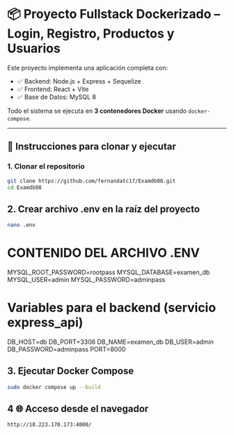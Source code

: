 # 📦 Proyecto Fullstack Dockerizado – Login, Registro, Productos y Usuarios

Este proyecto implementa una aplicación completa con:

- ✅ Backend: Node.js + Express + Sequelize
- ✅ Frontend: React + Vite
- ✅ Base de Datos: MySQL 8

Todo el sistema se ejecuta en **3 contenedores Docker** usando `docker-compose`.

---

## 🚀 Instrucciones para clonar y ejecutar

### 1. Clonar el repositorio

```bash
git clone https://github.com/fernandatc17/Examdb08.git
cd Examdb08
```

## 2. Crear archivo .env en la raíz del proyecto
```bash
nano .env
```
# CONTENIDO DEL ARCHIVO .ENV
MYSQL_ROOT_PASSWORD=rootpass
MYSQL_DATABASE=examen_db
MYSQL_USER=admin
MYSQL_PASSWORD=adminpass

# Variables para el backend (servicio express_api)
DB_HOST=db
DB_PORT=3306
DB_NAME=examen_db
DB_USER=admin
DB_PASSWORD=adminpass
PORT=8000


## 3. Ejecutar Docker Compose
```bash
sudo docker compose up --build
```

## 4 🌐 Acceso desde el navegador

```bash
http://18.223.170.173:4000/ 

```
